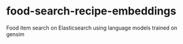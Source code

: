 # food-search-recipe-embeddings
Food item search on Elasticsearch using language models trained on gensim
